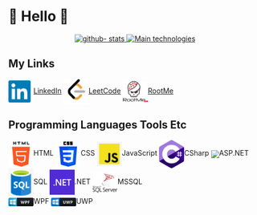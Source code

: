 # :space_invader: Hello :space_invader:
<p align="center">
  <a href="https://github.com/lashaka">
    <img height="180em" width="410em" src="https://github-readme-stats-eight-theta.vercel.app/api?username=lashaka&show_icons=true&theme=cobalt&include_all_commits=true&count_private=true" alt="github- stats"/>
    <img height="180em" width="410em" src="https://github-readme-stats-eight-theta.vercel.app/api/top-langs/?username=lashaka&layout=compact&show_icons=true&langs_count=8&theme=cobalt&count_private=true" alt="Main technologies"/>
  </a>
</p>

## My Links
<a href="https://www.linkedin.com/in/victor-rutskin-9a3a9a226/" target="blank"><img align="center" src="Icons/Social/LinkedIn.png" width="50" />LinkedIn</a>
<a href="https://leetcode.com/lashaka/" target="blank"><img align="center" src="Icons/Social/Leetcode.png" width="50" />LeetCode</a>
<a href="https://www.root-me.org/Lashaka?lang=en#5c7a86509b2bb852abfc42e4cd24679f" target="blank"><img align="center" src="Icons/Social/RootMe.png" width="50" />RootMe</a>

## Programming Languages Tools Etc
<a target="blank"><img align="center" src="Icons/HTML.png" width="50" />HTML</a>
<a target="blank"><img align="center" src="Icons/CSS.png" width="50" />CSS</a>
<a target="blank"><img align="center" src="Icons/JS.jpg" width="50" />JavaScript</a>
<a target="blank"><img align="center" src="Icons/csharp.png" width="50" />CSharp</a>
<a target="blank"><img align="center" src="Icons/ASP.NET.avif" width="50" />ASP.NET</a>
<a target="blank"><img align="center" src="Icons/SQL.png" width="50" />SQL</a>
<a target="blank"><img align="center" src="Icons/NET.png" width="50" />.NET</a>
<a target="blank"><img align="center" src="Icons/MSSQL.png" width="50" />MSSQL</a>
<br>
<a target="blank"><img align="center" src="Icons/WPF.jpeg" width="50" />WPF</a>
<a target="blank"><img align="center" src="Icons/UWP.png" width="50" />UWP</a>
